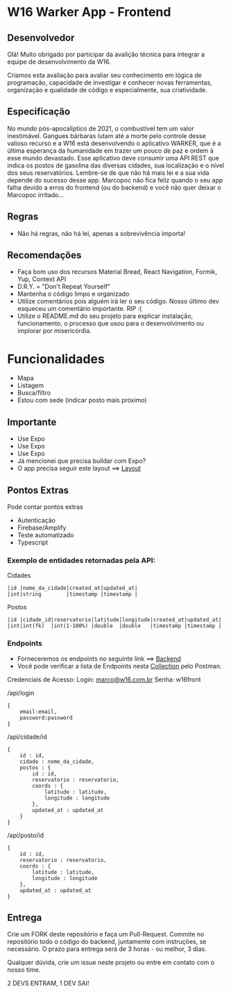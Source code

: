 # W16 Warker App - Frontend

## Desenvolvedor

Olá! Muito obrigado por participar da avalição técnica para integrar a equipe de desenvolvimento da W16.

Criamos esta avaliação para avaliar seu conhecimento em lógica de programação, capacidade de investigar e conhecer novas ferramentas, organização e qualidade de código e especialmente, sua criatividade.

## Especificação
No mundo pós-apocaliptico de 2021, o combustível tem um valor inestimável. Gangues bárbaras lutam até a morte pelo controle desse valioso recurso e a W16 está desenvolvendo o aplicativo WARKER, que é a última esperança da humanidade em trazer um pouco de paz e ordem à esse mundo devastado.
Esse aplicativo deve consumir uma API REST que indica os postos de gasolina das diversas cidades, sua localização e o nível dos seus reservatórios. Lembre-se de que não há mais lei e a sua vida depende do sucesso desse app. Marcopoc não fica feliz quando o seu app falha devido a erros do frontend (ou do backend) e você não quer deixar o Marcopoc irritado...

## Regras
- Não há regras, não há lei, apenas a sobrevivência importa! 

## Recomendações
- Faça bom uso dos recursos Material Bread, React Navigation, Formik, Yup, Context API
- D.R.Y. = "Don't Repeat Yourself"
- Mantenha o código limpo e organizado
- Utilize comentários pois alguém irá ler o seu código. Nosso último dev esqueceu um comentário importante. RIP :(
- Utilize o README.md do seu projeto para explicar instalação, funcionamento, o processo que usou para o desenvolvimento ou implorar por misericórdia.

# Funcionalidades
- Mapa
- Listagem
- Busca/filtro
- Estou com sede (indicar posto mais próximo)

## Importante
- Use Expo
- Use Expo
- Use Expo
- Já mencionei que precisa buildar com Expo?
- O app precisa seguir este layout ==> [Layout](https://www.figma.com/file/22YXdBw0fOcOcWeK4DZTs1/W16-Warker-App-Frontend?node-id=0%3A1)

## Pontos Extras
Pode contar pontos extras
- Autenticação
- Firebase/Amplify
- Teste automatizado
- Typescript

### Exemplo de entidades retornadas pela API:

Cidades
```
|id |nome_da_cidade|created_at|updated_at|
|int|string        |timestamp |timestamp |
```

Postos
```
|id |cidade_id|reservatorio|latitude|longitude|created_at|updated_at|
|int|int(fk)  |int(1-100%) |double  |double   |timestamp |timestamp |
```

### Endpoints
- Forneceremos os endpoints no seguinte link ==> [Backend](https://warker-api.herokuapp.com)
- Você pode verificar a lista de Endpoints nesta [Collection](https://www.getpostman.com/collections/49738c9f93ceaa92aded) pelo Postman.

Credenciais de Acesso:
    Login: marco@w16.com.br
    Senha: w16front
    
/api/login
```
{
    email:email,
    password:password
}
```

/api/cidade/id
```
{
    id : id,
    cidade : nome_da_cidade,
    postos : {
        id : id,
        reservatorio : reservatorio,
        coords : {
            latitude : latitude,
            longitude : longitude
        },
        updated_at : updated_at
    }
}
```

/api/posto/id
```
{
    id : id,
    reservatorio : reservatorio,
    coords : {
        latitude : latitude,
        longitude : longitude
    },
    updated_at : updated_at
}
```

## Entrega
Crie um FORK deste repositório e faça um Pull-Request. Commite no repositório todo o código do backend, juntamente com instruções, se necessário. O prazo para entrega será de 3 horas - ou melhor, 3 dias.

Qualquer dúvida, crie um issue neste projeto ou entre em contato com o nosso time.

2 DEVS ENTRAM, 1 DEV SAI!
